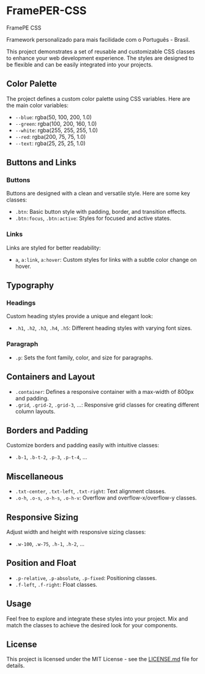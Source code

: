 # FramePER-CSS
FramePE CSS

Framework personalizado para mais facilidade com o Português - Brasil. 

This project demonstrates a set of reusable and customizable CSS classes to enhance your web development experience. The styles are designed to be flexible and can be easily integrated into your projects.

## Color Palette

The project defines a custom color palette using CSS variables. Here are the main color variables:

- `--blue`: rgba(50, 100, 200, 1.0)
- `--green`: rgba(100, 200, 160, 1.0)
- `--white`: rgba(255, 255, 255, 1.0)
- `--red`: rgba(200, 75, 75, 1.0)
- `--text`: rgba(25, 25, 25, 1.0)

## Buttons and Links

### Buttons

Buttons are designed with a clean and versatile style. Here are some key classes:

- `.btn`: Basic button style with padding, border, and transition effects.
- `.btn:focus`, `.btn:active`: Styles for focused and active states.

### Links

Links are styled for better readability:

- `a`, `a:link`, `a:hover`: Custom styles for links with a subtle color change on hover.

## Typography

### Headings

Custom heading styles provide a unique and elegant look:

- `.h1`, `.h2`, `.h3`, `.h4`, `.h5`: Different heading styles with varying font sizes.

### Paragraph

- `.p`: Sets the font family, color, and size for paragraphs.

## Containers and Layout

- `.container`: Defines a responsive container with a max-width of 800px and padding.
- `.grid`, `.grid-2`, `.grid-3`, ...: Responsive grid classes for creating different column layouts.

## Borders and Padding

Customize borders and padding easily with intuitive classes:

- `.b-1`, `.b-t-2`, `.p-3`, `.p-t-4`, ...

## Miscellaneous

- `.txt-center`, `.txt-left`, `.txt-right`: Text alignment classes.
- `.o-h`, `.o-s`, `.o-h-s`, `.o-h-v`: Overflow and overflow-x/overflow-y classes.

## Responsive Sizing

Adjust width and height with responsive sizing classes:

- `.w-100`, `.w-75`, `.h-1`, `.h-2`, ...

## Position and Float

- `.p-relative`, `.p-absolute`, `.p-fixed`: Positioning classes.
- `.f-left`, `.f-right`: Float classes.

## Usage

Feel free to explore and integrate these styles into your project. Mix and match the classes to achieve the desired look for your components.

## License

This project is licensed under the MIT License - see the [LICENSE.md](LICENSE.md) file for details.

